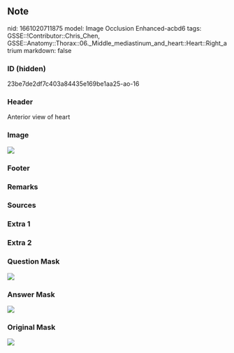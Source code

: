 ## Note
nid: 1661020711875
model: Image Occlusion Enhanced-acbd6
tags: GSSE::!Contributor::Chris_Chen, GSSE::Anatomy::Thorax::06._Middle_mediastinum_and_heart::Heart::Right_atrium
markdown: false

### ID (hidden)
23be7de2df7c403a84435e169be1aa25-ao-16

### Header
Anterior view of heart

### Image
<img src="tmpkn95it25.png">

### Footer


### Remarks


### Sources


### Extra 1


### Extra 2


### Question Mask
<img src="23be7de2df7c403a84435e169be1aa25-ao-16-Q.svg">

### Answer Mask
<img src="23be7de2df7c403a84435e169be1aa25-ao-16-A.svg">

### Original Mask
<img src="23be7de2df7c403a84435e169be1aa25-ao-O.svg">
